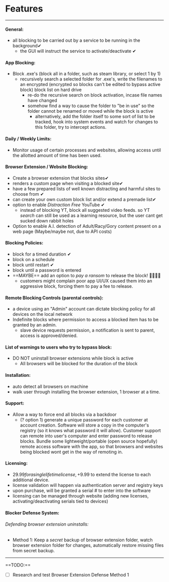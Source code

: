 # Features 
---

#### General:
- all blocking to be carried out by a service to be running in the background✔
	- the GUI will instruct the service to activate/deactivate ✔

#### App Blocking:
- Block .exe's (block all in a folder, such as steam library, or select 1 by 1)
	- recursively search a selected folder for .exe's, write the filenames to an encrypted (encrypted so blocks can't be edited to bypass active block) block list on hard drive
		- re-do the recursive search on block activation, incase file names have changed
		- somehow find a way to cause the folder to "be in use" so the folder cannot be renamed or moved while the block is active
			- alternatively, add the folder itself to some sort of list to be tracked, hook into system events and watch for changes to this folder, try to intercept actions.

#### Daily / Weekly Limits:
- Monitor usage of certain processes and websites, allowing access until the allotted amount of time has been used.

#### Browser Extension / Website Blocking:
- Create a browser extension that blocks sites✔
- renders a custom page when visiting a blocked site✔
- have a few prepared lists of well known distracting and harmful sites to choose from ✔
- can create your own custom block list and/or extend a premade list✔
- option to enable *Distraction Free* YouTube ✔
	- instead of blocking YT, block all suggested video feeds. so YT *search* can still be used as a learning resource, but the user cant get sucked down rabbit holes
- Option to enable A.I. detection of Adult/Racy/Gory content present on a web page (Maybe/maybe not, due to API costs)

#### Blocking Policies:
- block for a timed duration ✔
- block on a schedule
- block until restart ✔
- block until a password is entered
- ==MAYBE== add an option to *pay a ransom* to release the block! 🤯🤯🤑🤑
	- customers might complain poor app UI/UX caused them into an aggressive block, forcing them to pay a fee to release.

#### Remote Blocking Controls (parental controls):
- a device using an "Admin" account can dictate blocking policy for all devices on the local network
- Indefinite blocks where permission to access a blocked item has to be granted by an admin.
	- slave device requests permission, a notification is sent to parent, access is approved/denied. 

#### List of warnings to users who try to bypass block:
- DO NOT uninstall browser extensions while block is active
	- All browsers will be blocked for the duration of the block

#### Installation:
- auto detect all browsers on machine
- walk user through installing the browser extension, 1 browser at a time.

#### Support:
- Allow a way to force end all blocks via a backdoor
	- (? option 1) generate a unique password for each customer at account creation. Software will store a copy in the computer's registry (so it knows what password it will allow). Customer support can remote into user's computer and enter password to release blocks. Bundle some lightweight/portable (open source hopefully) remote access software with the app, so that browsers and websites being blocked wont get in the way of remoting in.

#### Licensing:
- $29.99 for a single lifetime license,  +$9.99 to extend the license to each additional device.
- license validation will happen via authentication server and registry keys
- upon purchase, will be granted a serial # to enter into the software
- licensing can be managed through website (adding new licenses, activating/deactivating serials tied to devices)

#### Blocker Defense System:

###### Defending browser extension uninstalls:
- Method 1: Keep a *secret* backup of browser extension folder, watch browser extension folder for changes, automatically restore missing files from secret backup. 

---
==TODO:==
- [ ] Research and test Browser Extension Defense Method 1